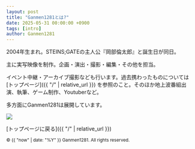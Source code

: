 ```yaml
---
layout: post
title: "Ganmen1281とは?"
date: 2025-05-31 00:00:00 +0900
tags: [intro]
author: Ganmen1281
---
```


2004年生まれ。STEINS;GATEの主人公『岡部倫太郎』と誕生日が同日。

主に実写映像を制作。企画・演出・撮影・編集・その他を担当。

イベント中継・アーカイブ撮影なども行います。過去携わったものについては [トップページ]({{ "/" | relative_url }}) を参照のこと。そのほか地上波番組出演、執筆、ゲーム制作、Youtuberなど。

多方面にGanmen1281は展開しています。

![]({{site.baseurl}}/assets/img/ganmen2.png)

 [トップページに戻る]({{ "/" | relative_url }})

<p><small>&copy; {{ "now" | date: "%Y" }} Ganmen1281. All rights reserved.</small></p>